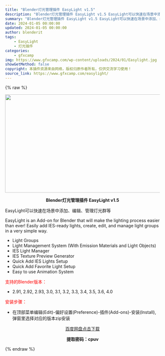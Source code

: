 ```yaml
---
title: "Blender灯光管理插件 EasyLight v1.5"
description: "Blender灯光管理插件 EasyLight v1.5 EasyLight可以快速在场景中添加、编辑、管理灯光群等 EasyLight is an Add-on for Blender that w..."
summary: "Blender灯光管理插件 EasyLight v1.5 EasyLight可以快速在场景中添加、编辑、管理灯光群等 EasyLight is an Add-on for Blender that w..."
date: 2024-01-05 00:00:00
updated: 2024-01-05 00:00:00
author: blenderit
tags: 
    - EasyLight
    - 灯光插件
categories:
    - gfxcamp
img: https://www.gfxcamp.com/wp-content/uploads/2024/01/Easylight.jpg
showGetMethod: false
copyright: 本插件资源来自网络，版权归原作者所有，仅供交流学习使用！
source_link: https://www.gfxcamp.com/easylight/
---
```


{% raw %}
<div><p><img decoding="async" class="aligncenter size-full wp-image-117607" src="https://www.gfxcamp.com/wp-content/uploads/2024/01/Easylight.jpg" data-src="https://www.gfxcamp.com/wp-content/uploads/2024/01/Easylight.jpg" alt="" width="640" height="320" data-srcset="https://www.gfxcamp.com/wp-content/uploads/2024/01/Easylight.jpg 640w, https://www.gfxcamp.com/wp-content/uploads/2024/01/Easylight-150x75.jpg 150w" data-sizes="(max-width: 640px) 100vw, 640px"></p><p style="text-align: center;"><strong>Blender灯光管理插件 EasyLight v1.5</strong></p><p>EasyLight可以快速在场景中添加、编辑、管理灯光群等</p><p>EasyLight is an Add-on for Blender that will make the lighting process easier than ever! Easily add IES-ready lights, create, edit, and manage light groups in a very simple way.</p><ul>
<li>Light Groups</li>
<li>Light Management System (With Emission Materials and Light Objects)</li>
<li>IES Light Manager</li>
<li>IES Texture Preview Generator</li>
<li>Quick Add IES Lights Setup</li>
<li>Quick Add Favorite Light Setup</li>
<li>Easy to use Animation System</li>
</ul><p style="text-align: left;"><span style="color: #ff0000;">支持的Blender版本：</span></p><ul>
<li style="text-align: left;">2.91, 2.92, 2.93, 3.0, 3.1, 3.2, 3.3, 3.4, 3.5, 3.6, 4.0</li>
</ul><p style="text-align: left;"><span style="color: #ff0000;">安装步骤：</span></p><ul>
<li>在顶部菜单编辑(Edit)-偏好设置(Preference)-插件(Add-ons)-安装(Install),弹窗里选择对应的版本zip安装</li>
</ul><p style="text-align: center;"><a class="maxbutton-3 maxbutton maxbutton-baidu" target="_blank" rel="noopener" href="https://pan.baidu.com/s/1jRSklzW2KpeyWDvXdULIlA?pwd=cpuv"><span class="mb-text">百度网盘点击下载</span></a></p><p style="text-align: center;"><strong>提取密码：cpuv</strong></p></div>
<div style="display: none">gfxcamp</div>
{% endraw %}